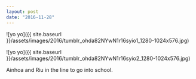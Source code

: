 ```yaml
---
layout: post
date: "2016-11-28"
---
```


![yo yo]({{ site.baseurl }}/assets/images/2016/tumblr_ohda82NYwN1r16syio1_1280-1024x576.jpg)

![yo yo]({{ site.baseurl }}/assets/images/2016/tumblr_ohda82NYwN1r16syio2_1280-1024x576.jpg)

Ainhoa and Riu in the line to go into school.
